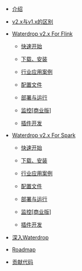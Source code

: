 - [介绍](/zh-cn/v2/)

- [v2.x与v1.x的区别](/zh-cn/v2/diff_v1_v2)

- [Waterdrop v2.x For Flink](/zh-cn/v2/flink/)

  - [快速开始](/zh-cn/v2/quick-start)

  - [下载、安装](/zh-cn/v2/installation)

  - [行业应用案例](/zh-cn/v2/case_study/base)

  - [配置文件](/zh-cn/v2/configuration/base)

  - [部署与运行](/zh-cn/v2/deployment)

  - [监控[商业版]](/zh-cn/v2/monitoring)

  - [插件开发](/zh-cn/v2/developing-plugin)

- [Waterdrop v2.x For Spark](/zh-cn/v2/spark/)

  - [快速开始](/zh-cn/v2/quick-start)

  - [下载、安装](/zh-cn/v2/installation)

  - [行业应用案例](/zh-cn/v2/case_study/base)

  - [配置文件](/zh-cn/v2/configuration/base)

  - [部署与运行](/zh-cn/v2/deployment)

  - [监控[商业版]](/zh-cn/v2/monitoring)

  - [插件开发](/zh-cn/v2/developing-plugin)

- [深入Waterdrop](/zh-cn/v2/internal.md)

- [Roadmap](/zh-cn/v2/roadmap.md)

- [贡献代码](/zh-cn/v2/contribution.md)
